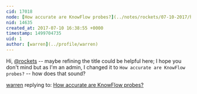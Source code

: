 ```yaml
---
cid: 17018
node: [How accurate are KnowFlow probes?](../notes/rockets/07-10-2017/how-accurate-is-the-probe)
nid: 14635
created_at: 2017-07-10 16:38:55 +0000
timestamp: 1499704735
uid: 1
author: [warren](../profile/warren)
---
```


Hi, [@rockets](/profile/rockets) -- maybe refining the title could be helpful here; I hope you don't mind but as I'm an admin, I changed it to `How accurate are KnowFlow probes?` -- how does that sound?

[warren](../profile/warren) replying to: [How accurate are KnowFlow probes?](../notes/rockets/07-10-2017/how-accurate-is-the-probe)

